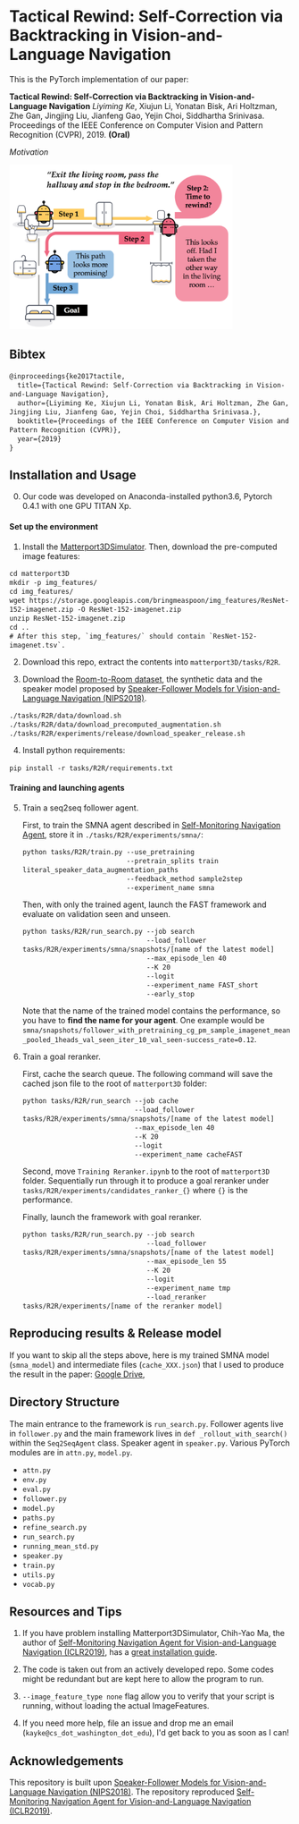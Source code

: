 # Tactical Rewind: Self-Correction via Backtracking in Vision-and-Language Navigation

This is the PyTorch implementation of our paper:

**Tactical Rewind: Self-Correction via Backtracking in Vision-and-Language Navigation**
_Liyiming Ke_, Xiujun Li, Yonatan Bisk, Ari Holtzman, Zhe Gan, Jingjing Liu, Jianfeng Gao, Yejin Choi, Siddhartha Srinivasa.
Proceedings of the IEEE Conference on Computer Vision and Pattern Recognition (CVPR), 2019. **(Oral)**


_Motivation_

<img src="github_plots/teaser.png" width="400" />
<!--<img src="github_plots/procedure.png" width="600" />-->

## Bibtex

```
@inproceedings{ke2017tactile,
  title={Tactical Rewind: Self-Correction via Backtracking in Vision-and-Language Navigation},
  author={Liyiming Ke, Xiujun Li, Yonatan Bisk, Ari Holtzman, Zhe Gan, Jingjing Liu, Jianfeng Gao, Yejin Choi, Siddhartha Srinivasa.},
  booktitle={Proceedings of the IEEE Conference on Computer Vision and Pattern Recognition (CVPR)},
  year={2019}
}
```

## Installation and Usage

0. Our code was developed on Anaconda-installed python3.6, Pytorch 0.4.1 with one GPU TITAN Xp.

#### Set up the environment

1. Install the [Matterport3DSimulator](https://github.com/peteanderson80/Matterport3DSimulator). Then, download the pre-computed image features:

```
cd matterport3D
mkdir -p img_features/
cd img_features/
wget https://storage.googleapis.com/bringmeaspoon/img_features/ResNet-152-imagenet.zip -O ResNet-152-imagenet.zip
unzip ResNet-152-imagenet.zip
cd .. 
# After this step, `img_features/` should contain `ResNet-152-imagenet.tsv`.
```

2. Download this repo, extract the contents into `matterport3D/tasks/R2R`.

3. Download the [Room-to-Room dataset](https://github.com/peteanderson80/Matterport3DSimulator/tree/master/tasks/R2R), the synthetic data and the speaker model proposed by [Speaker-Follower Models for Vision-and-Language Navigation (NIPS2018)](https://github.com/ronghanghu/speaker_follower).

```
./tasks/R2R/data/download.sh
./tasks/R2R/data/download_precomputed_augmentation.sh
./tasks/R2R/experiments/release/download_speaker_release.sh
```

4. Install python requirements:

`pip install -r tasks/R2R/requirements.txt`

#### Training and launching agents

5. Train a seq2seq follower agent.

    First, to train the SMNA agent described in [Self-Monitoring Navigation Agent](https://openreview.net/forum?id=r1GAsjC5Fm), store it in `./tasks/R2R/experiments/smna/`:

    ```
    python tasks/R2R/train.py --use_pretraining
                              --pretrain_splits train literal_speaker_data_augmentation_paths 
                              --feedback_method sample2step
                              --experiment_name smna
    ```

    Then, with only the trained agent, launch the FAST framework and evaluate on validation seen and unseen.

    ```
    python tasks/R2R/run_search.py --job search
                                   --load_follower tasks/R2R/experiments/smna/snapshots/[name of the latest model]
                                   --max_episode_len 40
                                   --K 20
                                   --logit 
                                   --experiment_name FAST_short
                                   --early_stop
    ```

    Note that the name of the trained model contains the performance, so you have to **find the name for your agent**. One example would be `smna/snapshots/follower_with_pretraining_cg_pm_sample_imagenet_mean_pooled_1heads_val_seen_iter_10_val_seen-success_rate=0.12`.


6. Train a goal reranker.

    First, cache the search queue. The following command will save the cached json file to the root of `matterport3D` folder:

    ```
    python tasks/R2R/run_search --job cache
                                --load_follower tasks/R2R/experiments/smna/snapshots/[name of the latest model]
                                --max_episode_len 40
                                --K 20
                                --logit
                                --experiment_name cacheFAST
    ```

    Second, move `Training Reranker.ipynb` to the root of `matterport3D` folder. Sequentially run through it to produce a goal reranker under `tasks/R2R/experiments/candidates_ranker_{}` where `{}` is the performance.


    Finally, launch the framework with goal reranker.

    ```
    python tasks/R2R/run_search.py --job search
                                   --load_follower tasks/R2R/experiments/smna/snapshots/[name of the latest model]
                                   --max_episode_len 55
                                   --K 20
                                   --logit 
                                   --experiment_name tmp
                                   --load_reranker tasks/R2R/experiments/[name of the reranker model]
    ```

## Reproducing results & Release model

If you want to skip all the steps above, here is my trained SMNA model (`smna_model`) and intermediate files (`cache_XXX.json`) that I used to produce the result in the paper: [Google Drive](https://drive.google.com/drive/folders/1WDi2-SwjadehFo6DMwJNJwBkJh-elzqg?usp=sharing),


## Directory Structure

The main entrance to the framework is `run_search.py`. Follower agents live in `follower.py` and the main framework lives in `def _rollout_with_search()` within the `Seq2SeqAgent` class. Speaker agent in `speaker.py`. Various PyTorch modules are in `attn.py`, `model.py`. 

- `attn.py`
- `env.py`
- `eval.py`
- `follower.py`
- `model.py`
- `paths.py`
- `refine_search.py`
- `run_search.py`
- `running_mean_std.py`
- `speaker.py`
- `train.py`
- `utils.py`
- `vocab.py`


## Resources and Tips


1. If you have problem installing Matterport3DSimulator, Chih-Yao Ma, the author of [Self-Monitoring Navigation Agent for Vision-and-Language Navigation (ICLR2019)](https://github.com/chihyaoma/selfmonitoring-agent), has a [great installation guide](https://github.com/chihyaoma/selfmonitoring-agent).

2. The code is taken out from an actively developed repo. Some codes might be redundant but are kept here to allow the program to run. 

3. `--image_feature_type none` flag allow you to verify that your script is running, without loading the actual ImageFeatures. 

4. If you need more help, file an issue and drop me an email (`kayke@cs_dot_washington_dot_edu`), I'd get back to you as soon as I can!  


## Acknowledgements

This repository is built upon [Speaker-Follower Models for Vision-and-Language Navigation (NIPS2018)](https://github.com/ronghanghu/speaker_follower). The repository reproduced [Self-Monitoring Navigation Agent for Vision-and-Language Navigation (ICLR2019)](https://github.com/chihyaoma/selfmonitoring-agent). 
